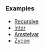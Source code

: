 ### Examples

* [Recursive](https://www.recursive.design/)
* [Inter](https://rsms.me/inter/#variable)
* [Amstelvar](https://v-fonts.com/fonts/amstelvar)
* [Zycon](https://v-fonts.com/fonts/zycon)
